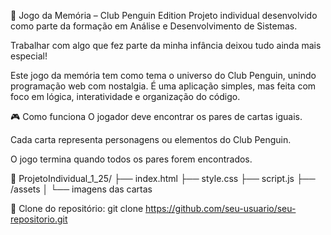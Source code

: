🐧 Jogo da Memória – Club Penguin Edition
Projeto individual desenvolvido como parte da formação em Análise e Desenvolvimento de Sistemas.

Trabalhar com algo que fez parte da minha infância deixou tudo ainda mais especial!

Este jogo da memória tem como tema o universo do Club Penguin, unindo programação web com nostalgia. É uma aplicação simples, mas feita com foco em lógica, interatividade e organização do código.

🎮 Como funciona
O jogador deve encontrar os pares de cartas iguais.

Cada carta representa personagens ou elementos do Club Penguin.

O jogo termina quando todos os pares forem encontrados.

📁 ProjetoIndividual_1_25/
├── index.html
├── style.css
├── script.js
├── /assets
│   └── imagens das cartas

🚀 Clone do repositório: git clone https://github.com/seu-usuario/seu-repositorio.git